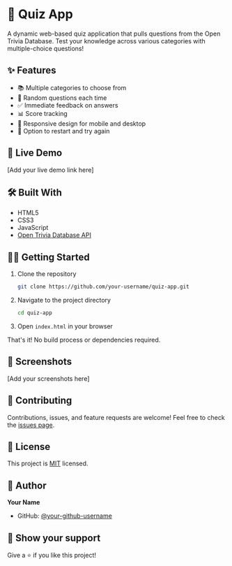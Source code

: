 # 🎯 Quiz App

A dynamic web-based quiz application that pulls questions from the Open Trivia Database. Test your knowledge across various categories with multiple-choice questions!

## ✨ Features

- 📚 Multiple categories to choose from
- 🎲 Random questions each time
- ✅ Immediate feedback on answers
- 📊 Score tracking
- 📱 Responsive design for mobile and desktop
- 🔄 Option to restart and try again

## 🚀 Live Demo

[Add your live demo link here]

## 🛠️ Built With

- HTML5
- CSS3
- JavaScript
- [Open Trivia Database API](https://opentdb.com/)

## 🏃‍♂️ Getting Started

1. Clone the repository

   ```bash
   git clone https://github.com/your-username/quiz-app.git
   ```

2. Navigate to the project directory

   ```bash
   cd quiz-app
   ```

3. Open `index.html` in your browser

That's it! No build process or dependencies required.

## 📱 Screenshots

[Add your screenshots here]

## 🤝 Contributing

Contributions, issues, and feature requests are welcome! Feel free to check the [issues page](link-to-issues).

## 📝 License

This project is [MIT](LICENSE) licensed.

## 👤 Author

**Your Name**

- GitHub: [@your-github-username](https://github.com/your-github-username)

## 🌟 Show your support

Give a ⭐️ if you like this project!

